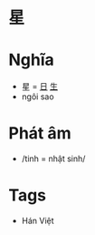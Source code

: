 # 星

# Nghĩa
* 星 = [日](日.md) [生](生.md)
* ngôi sao

# Phát âm
* /tinh = nhật sinh/

# Tags
* Hán Việt

<script>window.HANZI_FIELD='星';</script>
